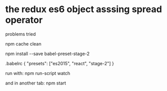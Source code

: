# the redux es6 object asssing spread operator

problems tried

npm cache clean


npm install --save babel-preset-stage-2

.babelrc
{ "presets": ["es2015", "react", "stage-2"] }


run with:
npm run-script watch

and in another tab:
npm start
